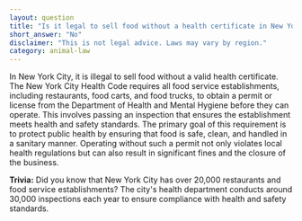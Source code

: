 ```yaml
---
layout: question
title: "Is it legal to sell food without a health certificate in New York City, USA?"
short_answer: "No"
disclaimer: "This is not legal advice. Laws may vary by region."
category: animal-law
---
```

In New York City, it is illegal to sell food without a valid health certificate. The New York City Health Code requires all food service establishments, including restaurants, food carts, and food trucks, to obtain a permit or license from the Department of Health and Mental Hygiene before they can operate. This involves passing an inspection that ensures the establishment meets health and safety standards. The primary goal of this requirement is to protect public health by ensuring that food is safe, clean, and handled in a sanitary manner. Operating without such a permit not only violates local health regulations but can also result in significant fines and the closure of the business.

**Trivia:** Did you know that New York City has over 20,000 restaurants and food service establishments? The city's health department conducts around 30,000 inspections each year to ensure compliance with health and safety standards.
